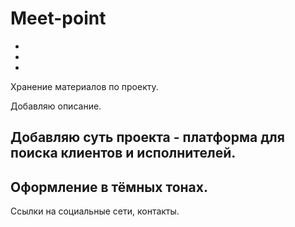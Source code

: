 # Meet-point
-
-
-
Хранение материалов по проекту.

Добавляю описание. 

Добавляю суть проекта - платформа для поиска клиентов и исполнителей.
- 
Оформление в тёмных тонах.
- 
Ссылки на социальные сети, контакты.
